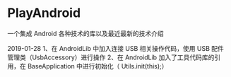 # PlayAndroid
一个集成 Android 各种技术的库以及最近最新的技术介绍

2019-01-28
1、在 AndroidLib 中加入连接 USB 相关操作代码，使用 USB 配件管理类（UsbAccessory）进行操作
2、在 AndroidLib 加入了工具代码库的引用，在 BaseApplication 中进行初始化（ Utils.init(this);）